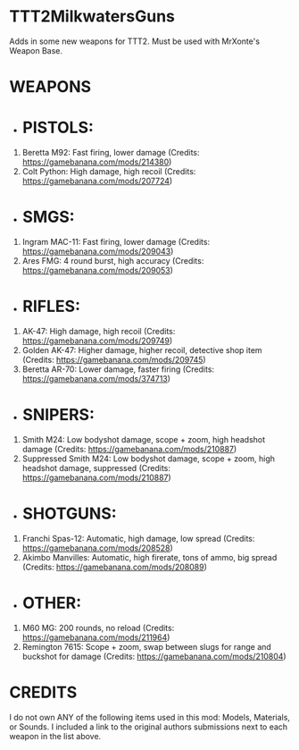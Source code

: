 # TTT2MilkwatersGuns
Adds in some new weapons for TTT2. Must be used with MrXonte's Weapon Base.


# WEAPONS
- # PISTOLS:
1) Beretta M92: Fast firing, lower damage (Credits: https://gamebanana.com/mods/214380)
2) Colt Python: High damage, high recoil (Credits: https://gamebanana.com/mods/207724)
- # SMGS:
1) Ingram MAC-11: Fast firing, lower damage (Credits: https://gamebanana.com/mods/209043)
2) Ares FMG: 4 round burst, high accuracy (Credits: https://gamebanana.com/mods/209053)
- # RIFLES:
1) AK-47: High damage, high recoil (Credits: https://gamebanana.com/mods/209749)
2) Golden AK-47: Higher damage, higher recoil, detective shop item (Credits: https://gamebanana.com/mods/209745)
3) Beretta AR-70: Lower damage, faster firing (Credits: https://gamebanana.com/mods/374713)
- # SNIPERS:
1) Smith M24: Low bodyshot damage, scope + zoom, high headshot damage (Credits: https://gamebanana.com/mods/210887)
2) Suppressed Smith M24: Low bodyshot damage, scope + zoom, high headshot damage, suppressed (Credits: https://gamebanana.com/mods/210887)
- # SHOTGUNS:
1) Franchi Spas-12: Automatic, high damage, low spread (Credits: https://gamebanana.com/mods/208528)
2) Akimbo Manvilles: Automatic, high firerate, tons of ammo, big spread (Credits: https://gamebanana.com/mods/208089)
- # OTHER:
1) M60 MG: 200 rounds, no reload (Credits: https://gamebanana.com/mods/211964)
2) Remington 7615: Scope + zoom, swap between slugs for range and buckshot for damage (Credits: https://gamebanana.com/mods/210804)


# CREDITS
I do not own ANY of the following items used in this mod: Models, Materials, or Sounds.
I included a link to the original authors submissions next to each weapon in the list above.
